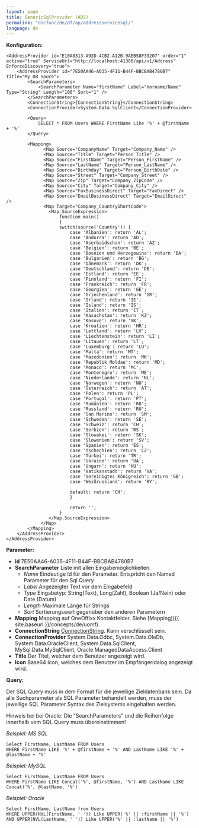```yaml
---
layout: page
title: GenericSqlProvider (ADS)
permalink: "docfunc/de/df/ap/addressservicesql/"
language: de
---
```


__Konfiguration:__

    <AddressProvider id="E10A8313-A92D-4CB2-A12B-9AEB58F39207" order="1" active="true" ServiceUrl="http://localhost:41380/api/v1/Address" EnforceDiscovery="true">
        <AddressProvider id="7E50AA46-A035-4F11-B44F-BBCBAB4780B7" Title="My DB Soure">
            <SearchParameters>
                <SearchParameter Name="firstName" Label="Vorname/Name" Type="String" Length="100" Sort="1" />
            </SearchParameters>
            <ConnectionString>{ConnectionString}</ConnectionString>
            <ConnectionProvider>System.Data.SqlClient</ConnectionProvider>

            <Query>
                SELECT * FROM Users WHERE FirstName Like '%' + @firstName + '%'
            </Query>

            <Mapping>
                  <Map Source="CompanyName" Target="Company_Name" />
                  <Map Source="Title" Target="Person_Title" />
                  <Map Source="FirstName" Target="Person_FirstName" />
                  <Map Source="LastName" Target="Person_LastName" />
                  <Map Source="Birthday" Target="Person_BirthDate" />
                  <Map Source="Street" Target="Company_Street" />          
                  <Map Source="Zip" Target="Company_ZipCode" />
                  <Map Source="City" Target="Company_City" />
                  <Map Source="FaxBusinessDirect" Target="FaxDirect" />
                  <Map Source="EmailBusinessDirect" Target="EmailDirect" />
                  <Map Target="Company_CountryShortCode">
                    <Map.SourceExpression>
                        function main()
                        {
						switch(source('Country')) {
							case 'Albanien': return 'AL';
							case 'Andorra': return 'AD';
							case 'Aserbaidschan': return 'AZ';
							case 'Belgien': return 'BE';
							case 'Bosnien und Herzegowina': return 'BA';
							case 'Bulgarien': return 'BG';
							case 'Dänemark': return 'DK';
							case 'Deutschland': return 'DE';
							case 'Estland': return 'EE';
							case 'Finnland': return 'FI';
							case 'Frankreich': return 'FR';
							case 'Georgien': return 'GE';
							case 'Griechenland': return 'GR';
							case 'Irland': return 'IE';
							case 'Island': return 'IS';
							case 'Italien': return 'IT';
							case 'Kasachstan': return 'KZ';
							case 'Kosovo': return 'XK';
							case 'Kroatien': return 'HR';
							case 'Lettland': return 'LV';
							case 'Liechtenstein': return 'LI';
							case 'Litauen': return 'LT';
							case 'Luxemburg': return 'LU';
							case 'Malta': return 'MT';
							case 'Mazedonien': return 'MK';
							case 'Republik Moldau': return 'MD';
							case 'Monaco': return 'MC';
							case 'Montenegro': return 'ME';
							case 'Niederlande': return 'NL';
							case 'Norwegen': return 'NO';
							case 'Österreich': return 'AT';
							case 'Polen': return 'PL';
							case 'Portugal': return 'PT';
							case 'Rumänien': return 'RO';
							case 'Russland': return 'RU';
							case 'San Marino': return 'SM';
							case 'Schweden': return 'SE';
							case 'Schweiz': return 'CH';
							case 'Serbien': return 'RS';
							case 'Slowakei': return 'SK';
							case 'Slowenien': return 'SV';
							case 'Spanien': return 'ES';
							case 'Tschechien': return 'CZ';
							case 'Türkei': return 'TR';
							case 'Ukraine': return 'UA';
							case 'Ungarn': return 'HU';
							case 'Vatikanstadt': return 'VA';
							case 'Vereinigtes Königreich': return 'GB';
							case 'Weißrussland': return 'BY';
							
							default: return 'CH';
							}
							
							return '';
						}  
				    </Map.SourceExpression>
				 </Map>
            </Mapping>
        </AddressProvider>
    </AddressProvider>

__Parameter:__

* __id__ 7E50AA46-A035-4F11-B44F-BBCBAB4780B7
* __SearchParameter__ Liste mit allen Eingabemöglichkeiten.
    * *Name* Eindeutige Id für den Parameter. Entspricht den Named Parameter für den Sql Query
    * *Label* Angezeigter Text vor dem Eingabefeld
    * *Type* Eingabetyp: String(Text), Long(Zahl), Boolean (Ja/Nein) oder Date (Datum)
    * *Length* Maximale Länge für Strings
    * *Sort* Sortierungswert gegenüber den anderen Parametern
* __Mapping__ Mapping auf OneOffixx Kontaktfelder. Siehe [Mapping]({{ site.baseurl }}/concepts/de/uomf).
* __ConnectionString__ [ConnectionString](https://www.connectionstrings.com/). Kann verschlüsselt sein.
* __ConnectionProvider__ System.Data.Odbc, System.Data.OleDb, System.Data.OracleClient, System.Data.SqlClient, MySql.Data.MySqlClient, Oracle.ManagedDataAccess.Client 
* __Title__ Der Titel, welcher dem Benutzer angezeigt wird.
* __Icon__ Base64 Icon, welches dem Benutzer im Empfängeridalog angezeigt wird.

__Query:__

Der SQL Query muss in dem Format für die jeweilige Zieldatenbank sein. Da alle Suchparameter als SQL Parameter behandelt werden, muss der jeweilige SQL Parameter Syntax des Zielsystems eingehalten werden. 

Hinweis bei bei Oracle: Die "SearchParameters" und die Reihenfolge innerhalb vom SQL Query muss übereinstimmen!

_Beispiel: MS SQL_

    Select FirstName, LastName FROM Users 
    WHERE FirstName LIKE '%' + @firstName + '%' AND LastName LIKE '%' + @lastName + '%'

_Beispiel: MySQL_

    Select FirstName, LastName FROM Users 
    WHERE FirstName LIKE Concat('%', @firstName, '%') AND LastName LIKE Concat('%', @lastName, '%')

_Beispiel: Oracle_

    Select FirstName, LastName from Users 
    WHERE UPPER(NVL(FirstName, ' ')) Like UPPER('%' || :firstName || '%') AND UPPER(NVL(LastName, ' ')) Like UPPER('%' || :lastName || '%')